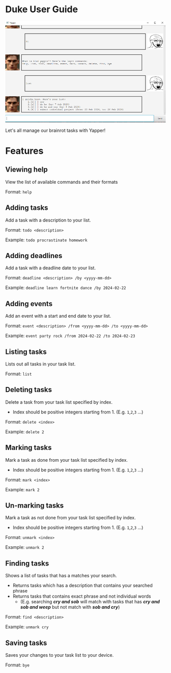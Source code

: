 # Duke User Guide

![Screenshot of Ui.](Ui.png)

Let's all manage our brainrot tasks with Yapper!

# Features

## Viewing help

View the list of available commands and their formats

Format: `help`

## Adding tasks

Add a task with a description to your list.

Format: `todo <description>`

Example: `todo procrastinate homework`

## Adding deadlines

Add a task with a deadline date to your list.

Format: `deadline <description> /by <yyyy-mm-dd>`

Example: `deadline learn fortnite dance /by 2024-02-22`

## Adding events

Add an event with a start and end date to your list.

Format: `event <description> /from <yyyy-mm-dd> /to <yyyy-mm-dd>`

Example: `event party rock /from 2024-02-22 /to 2024-02-23`

## Listing tasks

Lists out all tasks in your task list.

Format: `list`

## Deleting tasks

Delete a task from your task list specified by index.
* Index should be positive integers starting from 1. (E.g. `1`,`2`,`3` ...)

Format: `delete <index>`

Example: `delete 2`

## Marking tasks

Mark a task as done from your task list specified by index.
* Index should be positive integers starting from 1. (E.g. `1`,`2`,`3` ...)

Format: `mark <index>`

Example: `mark 2`

## Un-marking tasks

Mark a task as not done from your task list specified by index.
* Index should be positive integers starting from 1. (E.g. `1`,`2`,`3` ...)

Format: `unmark <index>`

Example: `unmark 2`

## Finding tasks

Shows a list of tasks that has a matches your search.
* Returns tasks which has a description that contains your searched phrase
* Returns tasks that contains exact phrase and not individual words
  - (E.g. searching _**cry and sob**_ will match with tasks that has _**cry and sob and weep**_ but not match with _**sob and cry**_)

Format: `find <description>`

Example: `unmark cry`

## Saving tasks

Saves your changes to your task list to your device.

Format: `bye`
